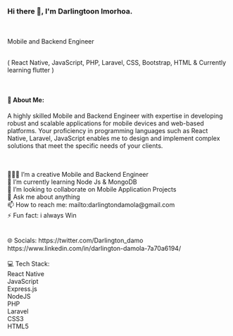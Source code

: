 ### Hi there 👋, I'm Darlingtoon Imorhoa.
<br><br>
Mobile and Backend Engineer
<br>
<br>
<p>( React Native, JavaScript, PHP, Laravel, CSS, Bootstrap, HTML & Currently learning flutter )</p>
<br> 
<h4>💫 About Me:</h4>
<p>
A highly skilled Mobile and Backend Engineer with expertise in developing robust and scalable applications for mobile devices and web-based platforms. Your proficiency in programming languages such as React Native, Laravel, JavaScript enables me to design and implement complex solutions that meet the specific needs of your clients.
</p>
<br> 
<br>
👨🏻‍💻 I’m a creative Mobile and Backend Engineer <br>
🌱 I’m currently learning Node Js & MongoDB <br>
👯 I’m looking to collaborate on Mobile Application Projects <br>
💬 Ask me about anything <br>
📫 How to reach me: mailto:darlingtondamola@gmail.com <br>
⚡ Fun fact: i always Win <br>
<br> 
<br>
🌐 Socials:
https://twitter.com/Darlington_damo <br>
https://www.linkedin.com/in/darlington-damola-7a70a6194/
<br> 
<br>
💻 Tech Stack: <br> 
React Native <br>
JavaScript <br>
Express.js <br>
NodeJS <br>
PHP <br>
Laravel <br>
CSS3 <br>
HTML5 <br> 


<!--
**Darmolar/Darmolar** is a ✨ _special_ ✨ repository because its `README.md` (this file) appears on your GitHub profile.

Here are some ideas to get you started:

- 🔭 I’m currently working on ...
- 🌱 I’m currently learning ...
- 👯 I’m looking to collaborate on ...
- 🤔 I’m looking for help with ...
- 💬 Ask me about ...
- 📫 How to reach me: ...
- 😄 Pronouns: ...
- ⚡ Fun fact: ...
-->
